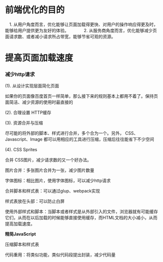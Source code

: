 # 前端优化的目的 

 　1. 从用户角度而言，优化能够让页面加载得更快、对用户的操作响应得更及时，能够给用户提供更为友好的体验。 　　
 　2. 从服务商角度而言，优化能够减少页面请求数、或者减小请求所占带宽，能够节省可观的资源。 

# 提高页面加载速度

### 减少http请求

(1). 从设计实现层面简化页面 　　

如果你的页面像百度首页一样简单，那么接下来的规则基本上都用不着了。保持页面简洁、减少资源的使用时最直接的 

(2). 合理设置 HTTP缓存  

(3). 资源合并与压缩 

尽可能的将外部的脚本、样式进行合并，多个合为一个。另外， CSS、 Javascript、Image 都可以用相应的工具进行压缩，压缩后往往能省下不少空间 

(4). CSS Sprites 　　

合并 CSS图片，减少请求数的又一个好办法。 



图片合并：多张图片合并为一张，减少图片数量

字体图标：相比图片，使用字体图标，可以减少http请求

合并脚本和样式表：可以通过glup、webpack实现

样式表放在头部：可以防止白屏

使用外部样式和脚本：当脚本或者样式是从外部引入的文件，浏览器就有可能缓存它们，从而在以后加载的时候能够直接使用缓存，而HTML文档的大小减小，从而提高加载速度。 

**精简JavaScript** 

压缩脚本和样式表

代码重用：将类似功能，类似代码段提出封装，减少代码量
























